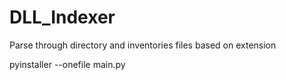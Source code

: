 # DLL_Indexer
Parse through directory and inventories files based on extension

pyinstaller --onefile main.py
